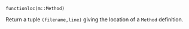 ```
functionloc(m::Method)
```

Return a tuple `(filename,line)` giving the location of a `Method` definition.
